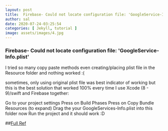 ```yaml
---
layout: post
title:  Firebase- Could not locate configuration file: 'GoogleService-Info.plist'"
author: sal
date: 2020-07-24-03:25:54
categories: [ Jekyll, tutorial ]
image: assets/images/4.jpg
---
```

### Firebase- Could not locate configuration file: 'GoogleService-Info.plist'
<p>I tried so many copy paste methods even creating/placing plist file in the Resource folder and nothing worked :(

sometimes, only using original plist file was best indicator of working but this is the best solution that worked 100% every time I use Xcode (8 - 9)/swift and Firebase together:

Go to your project settings
Press on Build Phases
Press on Copy Bundle Resources (to expand)
Drag the your GoogleServices-Info.plist into this folder
now Run the project and it should work :D</p>

##[Full Ref](https://stackoverflow.com/questions/38250528/firebase-could-not-locate-configuration-file-googleservice-info-plist)